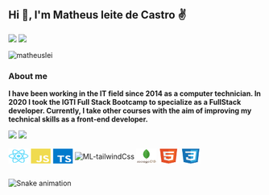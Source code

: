 ## Hi 👋, I'm Matheus leite de Castro ✌

<div>
  <a href="https://github.com/matheuslei">
      <a href="https://instagram.com/matheuslei.dev" target="_blank"><img src="https://img.shields.io/badge/-Instagram-%23E4405F?style=for-the-badge&logo=instagram&logoColor=white" target="_blank"></a>
  <a href="https://www.linkedin.com/in/matheus-leite-de-castro-281a02170" target="_blank"><img src="https://img.shields.io/badge/-LinkedIn-%230077B5?style=for-the-badge&logo=linkedin&logoColor=white" target="_blank"></a> 
  </div>
    <p align="left"> <img src="https://komarev.com/ghpvc/?username=matheuslei&label=Profile%20views&color=0e75b6&style=flat" alt="matheuslei" /> </p>
    
### About me 
**I have been working in the IT field since 2014 as a computer technician. In 2020 I took the IGTI Full Stack Bootcamp to specialize as a FullStack developer. Currently, I take other courses with the aim of improving my technical skills as a front-end developer.**

 <div> 
  <img height="180em" src="https://github-readme-stats.vercel.app/api?username=matheuslei&show_icons=true&theme=dark&include_all_commits=true&count_private=true"/>
  <img height="180em" src="https://github-readme-stats.vercel.app/api/top-langs/?username=matheuslei&layout=compact&langs_count=7&theme=dark"/>
</div>
<div style="display: inline_block"><br>
  <img align="center" alt="ML-React" height="30" width="40" src="https://raw.githubusercontent.com/devicons/devicon/master/icons/react/react-original.svg">
  <img align="center" alt="ML-Js" height="30" width="40" src="https://raw.githubusercontent.com/devicons/devicon/master/icons/javascript/javascript-plain.svg">
  <img align="center" alt="ML-Ts" height="30" width="40" src="https://raw.githubusercontent.com/devicons/devicon/master/icons/typescript/typescript-plain.svg">
  <img align="center" alt="ML-tailwindCss" height="30" width="40" src="https://www.vectorlogo.zone/logos/tailwindcss/tailwindcss-icon.svg">
  <img align="center" alt="ML-mongoDB" height="30" width="40" src="https://raw.githubusercontent.com/devicons/devicon/master/icons/mongodb/mongodb-original-wordmark.svg">
  <img align="center" alt="ML-HTML" height="30" width="40" src="https://raw.githubusercontent.com/devicons/devicon/master/icons/html5/html5-original.svg">
  <img align="center" alt="ML-CSS" height="30" width="40" src="https://raw.githubusercontent.com/devicons/devicon/master/icons/css3/css3-original.svg">

  </div>
  
  ##
  
  <div> 

 
   ![Snake animation](https://github.com/matheuslei/matheuslei/blob/output/github-contribution-grid-snake.svg)
 
</div>
